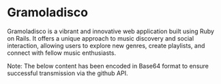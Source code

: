 # Gramoladisco

Gramoladisco is a vibrant and innovative web application built using Ruby on Rails. It offers a unique approach to music discovery and social interaction, allowing users to explore new genres, create playlists, and connect with fellow music enthusiasts.

Note: The below content has been encoded in Base64 format to ensure successful transmission via the github API.
